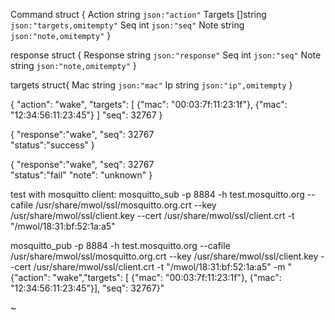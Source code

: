 
Command struct {
Action string `json:"action"`
Targets []string `json:"targets,omitempty"`
Seq int `json:"seq"`
Note string `json:"note,omitempty"`
}

response struct {
Response string `json:"response"`
Seq int `json:"seq"`
Note string `json:"note,omitempty"`
}

targets struct{
Mac  string `json:"mac"`
Ip  string `json:"ip",omitempty`
}


{ 
    "action": "wake",
    "targets": [ 
                    {"mac": "00:03:7f:11:23:1f"},
                    {"mac": "12:34:56:11:23:45"}
               ]
    "seq":  32767
}


{
    "response":"wake",
    "seq":  32767            
    "status":"success"
}

{
    "response":"wake",
    "seq":  32767            
    "status":"fail"
    "note": "unknown"
}


test with mosquitto client:
 mosquitto_sub -p 8884 -h test.mosquitto.org  --cafile /usr/share/mwol/ssl/mosquitto.org.crt  --key /usr/share/mwol/ssl/client.key  --cert /usr/share/mwol/ssl/client.crt -t "/mwol/18:31:bf:52:1a:a5" 

 mosquitto_pub -p 8884 -h test.mosquitto.org  --cafile /usr/share/mwol/ssl/mosquitto.org.crt  --key /usr/share/mwol/ssl/client.key  --cert /usr/share/mwol/ssl/client.crt -t "/mwol/18:31:bf:52:1a:a5" -m "{\"action\": \"wake\",\"targets\": [ {\"mac\": \"00:03:7f:11:23:1f\"}, {\"mac\": \"12:34:56:11:23:45\"}], \"seq\":  32767}"




~

